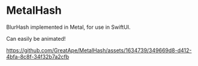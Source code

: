 # MetalHash

BlurHash implemented in Metal, for use in SwiftUI.

Can easily be animated!

https://github.com/GreatApe/MetalHash/assets/1634739/349669d8-d412-4bfa-8c8f-34f32b7a2cfb
